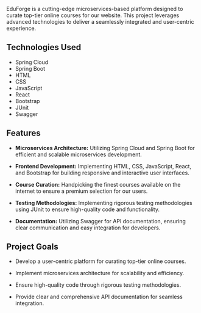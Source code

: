 EduForge is a cutting-edge microservices-based platform designed to curate top-tier online courses for our website. This project leverages advanced technologies to deliver a seamlessly integrated and user-centric experience.

## Technologies Used

- Spring Cloud
- Spring Boot
- HTML
- CSS
- JavaScript
- React
- Bootstrap
- JUnit
- Swagger

## Features

- **Microservices Architecture:** Utilizing Spring Cloud and Spring Boot for efficient and scalable microservices development.
  
- **Frontend Development:** Implementing HTML, CSS, JavaScript, React, and Bootstrap for building responsive and interactive user interfaces.

- **Course Curation:** Handpicking the finest courses available on the internet to ensure a premium selection for our users.

- **Testing Methodologies:** Implementing rigorous testing methodologies using JUnit to ensure high-quality code and functionality.

- **Documentation:** Utilizing Swagger for API documentation, ensuring clear communication and easy integration for developers.

## Project Goals

- Develop a user-centric platform for curating top-tier online courses.
  
- Implement microservices architecture for scalability and efficiency.
  
- Ensure high-quality code through rigorous testing methodologies.
  
- Provide clear and comprehensive API documentation for seamless integration.

